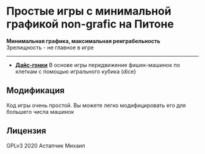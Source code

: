 # Простые игры с минимальной графикой non-grafic на Питоне

**Минимальная графика, максимальная реиграбельность**  
Зрелищность - не главное в игре

---


* [**Дайс-гонки**](dice-racing/README-RUS.md) В основе игры передвижение фишек-машинок по клеткам с помощью игрального кубика (dice}



## Модификация

Код игры очень простой. Вы можете легко модифицировать его для большего числа машинок


## Лицензия

GPLv3 2020 Астапчик Михаил
